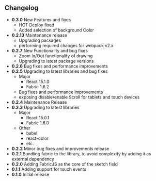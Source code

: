 ## Changelog

* **0.3.0** New Features and fixes
    - HOT Deploy fixed
    - Added selection of background Color
* **0.2.13** Maintenance release
    - Upgrading packages
    - performing required changes for webpack v2.x
* **0.2.7** New Functionality and bug fixes
    - Zoom In/Out functionality of drawing
    - Upgrading to latest package versions
* **0.2.6** Bug fixes and performance improvements
* **0.2.5** Upgrading to latest libraries and bug fixes
    - Major
        - React 15.1.0
        - Fabric 1.6.2
    - Bug fixes and performance improvements
    - exposing disable/enable Scroll for tablets and touch devices
* **0.2.4** Maintenance Release 
* **0.2.3** Upgrading to latest libraries
    - Major
        - React 15.0.1
        - Fabric 1.6.0
    - Other 
        - babel
        - react-color 
        - etc.           
* **0.2.2** Minor bug fixes and improvements release
* **0.2.1** Bundling fabric to the library, to avoid complexity by adding it as external dependency
* **0.2.0** Adding FabricJS as the core of the sketch field
* **0.1.1** Adding support for touch events
* **0.1.0** Initial release